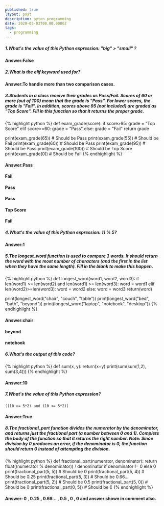 ```yaml
---
published: true
layout: post
description: pyton programming
date: 2020-05-03T00.00.0000Z
tags:
  - programming
---
```

##### 1.What's the value of this Python expression: "big" > "small" ?
#### Answer:False

##### 2.What is the elif keyword used for?
#### Answer:To handle more than two comparison cases.

##### 3.Students in a class receive their grades as Pass/Fail. Scores of 60 or more (out of 100) mean that the grade is "Pass". For lower scores, the grade is "Fail". In addition, scores above 95 (not included) are graded as "Top Score". Fill in this function so that it returns the proper grade.

{% highlight python %}
def exam_grade(score):
	if score>95:
		grade = "Top Score"
	elif score>=60:
		grade = "Pass"
	else:
		grade = "Fail"
	return grade

print(exam_grade(65)) # Should be Pass
print(exam_grade(55)) # Should be Fail
print(exam_grade(60)) # Should be Pass
print(exam_grade(95)) # Should be Pass
print(exam_grade(100)) # Should be Top Score
print(exam_grade(0)) # Should be Fail
{% endhighlight %}

#### Answer:Pass
#### Fail
#### Pass
#### Pass
#### Top Score
#### Fail

<!--more-->

##### 4.What's the value of this Python expression: 11 % 5?
#### Answer:1

##### 5.The longest_word function is used to compare 3 words. It should return the word with the most number of characters (and the first in the list when they have the same length). Fill in the blank to make this happen.

{% highlight python %}
def longest_word(word1, word2, word3):
	if len(word1) >= len(word2) and len(word1) >= len(word3):
		word = word1
	elif len(word2)>=len(word3):
		word = word2
	else:
		word = word3
	return(word)

print(longest_word("chair", "couch", "table"))
print(longest_word("bed", "bath", "beyond"))
print(longest_word("laptop", "notebook", "desktop"))
{% endhighlight %}

#### Answer:chair
#### beyond
#### notebook

##### 6.What’s the output of this code?

{% highlight python %}
def sum(x, y):
	return(x+y)
print(sum(sum(1,2), sum(3,4)))
{% endhighlight %}

#### Answer:10

##### 7.What's the value of this Python expression?
`((10 >= 5*2) and (10 <= 5*2))`

#### Answer:True

##### 8.The fractional_part function divides the numerator by the denominator, and returns just the fractional part (a number between 0 and 1). Complete the body of the function so that it returns the right number. Note: Since division by 0 produces an error, if the denominator is 0, the function should return 0 instead of attempting the division.

{% highlight python %}
def fractional_part(numerator, denominator):
     return float((numerator % denominator)) / denominator  if denominator != 0 
       else 0
print(fractional_part(5, 5)) # Should be 0
print(fractional_part(5, 4)) # Should be 0.25
print(fractional_part(5, 3)) # Should be 0.66...
print(fractional_part(5, 2)) # Should be 0.5
print(fractional_part(5, 0)) # Should be 0
print(fractional_part(0, 5)) # Should be 0
{% endhighlight %}

#### Answer: 0 , 0.25 , 0.66... , 0.5 , 0 , 0 and answer shown in comment also.
